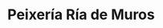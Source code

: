 ---
title: "Peixería Ría de Muros"
url: /santiago-de-compostela/peixeria-ria-de-muros/
shop: marisco
---